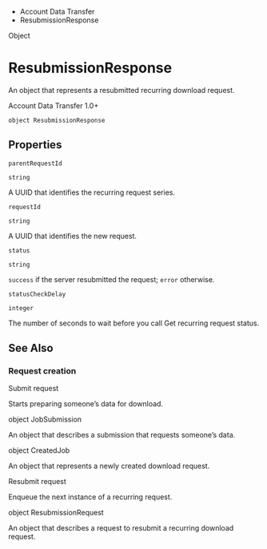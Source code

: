 

- Account Data Transfer
-  ResubmissionResponse 

Object

# ResubmissionResponse

An object that represents a resubmitted recurring download request.

Account Data Transfer 1.0+

``` source
object ResubmissionResponse
```

## Properties

`parentRequestId`

`string`

A UUID that identifies the recurring request series.

`requestId`

`string`

A UUID that identifies the new request.

`status`

`string`

`success` if the server resubmitted the request; `error` otherwise.

`statusCheckDelay`

`integer`

The number of seconds to wait before you call Get recurring request status.

## See Also

### Request creation

Submit request

Starts preparing someone’s data for download.

object JobSubmission

An object that describes a submission that requests someone’s data.

object CreatedJob

An object that represents a newly created download request.

Resubmit request

Enqueue the next instance of a recurring request.

object ResubmissionRequest

An object that describes a request to resubmit a recurring download request.

